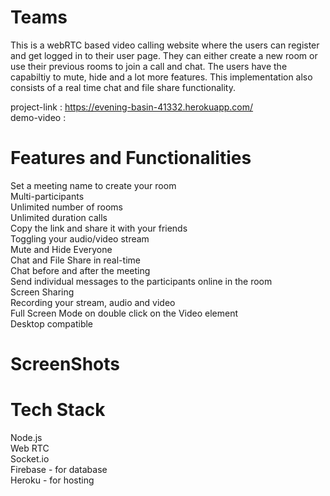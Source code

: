 # Teams

This is a webRTC based video calling website where the users can register and get logged in to their user page. They can either create a new room or use their previous rooms to join a call and chat. The users have the capabiltiy to mute, hide and a lot more features. This implementation also consists of a real time chat and file share functionality. 

project-link : https://evening-basin-41332.herokuapp.com/ <br />
demo-video :

# Features and Functionalities
Set a meeting name to create your room <br />
Multi-participants <br />
Unlimited number of rooms <br />
Unlimited duration calls <br />
Copy the link and share it with your friends <br />
Toggling your audio/video stream <br />
Mute and Hide Everyone <br />
Chat and File Share in real-time <br /> 
Chat before and after the meeting <br />
Send individual messages to the participants online in the room <br />
Screen Sharing <br />
Recording your stream, audio and video <br />
Full Screen Mode on double click on the Video element <br />
Desktop compatible

# ScreenShots

# Tech Stack
Node.js <br />
Web RTC <br />
Socket.io <br />
Firebase - for database <br />
Heroku - for hosting
